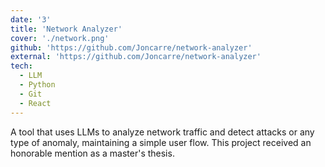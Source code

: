```yaml
---
date: '3'
title: 'Network Analyzer'
cover: './network.png'
github: 'https://github.com/Joncarre/network-analyzer'
external: 'https://github.com/Joncarre/network-analyzer'
tech:
  - LLM
  - Python
  - Git
  - React
---
```


A tool that uses LLMs to analyze network traffic and detect attacks or any type of anomaly, maintaining a simple user flow. This project received an honorable mention as a master's thesis.

<!-- A minimal, dark blue theme for VS Code, Sublime Text, Atom, iTerm, and more. Available on [Visual Studio Marketplace](https://marketplace.visualstudio.com/items?itemName=brittanychiang.halcyon-vscode), [Package Control](https://packagecontrol.io/packages/Halcyon%20Theme), [Atom Package Manager](https://atom.io/themes/halcyon-syntax), and [npm](https://www.npmjs.com/package/hyper-halcyon-theme). -->
